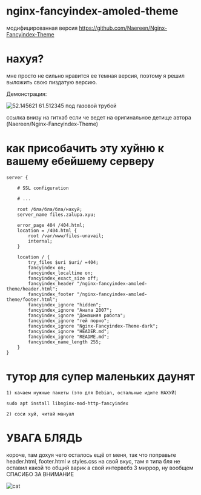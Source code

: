 # nginx-fancyindex-amoled-theme
модифицированная версия https://github.com/Naereen/Nginx-Fancyindex-Theme

# нахуя?
мне просто не сильно нравится ее темная версия, поэтому я решил выложить свою пиздатую версию.

Демонстрация: 

![52.145621 61.512345 под газовой трубой](https://files.underbed.ru/CDN/files_demo.png)

ссылка внизу на гитхаб если че ведет на оригинальное детище автора (Naereen/Nginx-Fancyindex-Theme)

# как присобачить эту хуйню к вашему ебейшему серверу

```
server {

    # SSL configuration

    # ...

    root /бла/бла/бла/нахуй;
    server_name files.zalupa.xyu;

    error_page 404 /404.html;
    location = /404.html {
        root /var/www/files-unavail;
        internal;
    }

    location / {
        try_files $uri $uri/ =404;
        fancyindex on;
        fancyindex_localtime on;
        fancyindex_exact_size off;
        fancyindex_header "/nginx-fancyindex-amoled-theme/header.html";
        fancyindex_footer "/nginx-fancyindex-amoled-theme/footer.html";
        fancyindex_ignore "hidden";
        fancyindex_ignore "Анапа 2007";
        fancyindex_ignore "Домашняя работа";
        fancyindex_ignore "гей порно";
        fancyindex_ignore "Nginx-Fancyindex-Theme-dark";
        fancyindex_ignore "HEADER.md";
        fancyindex_ignore "README.md";
        fancyindex_name_length 255;
    }
}

```
# тутор для супер маленьких даунят 
```
1) качаем нужные пакеты (это для Debian, остальные идите НАХУЙ)

sudo apt install libnginx-mod-http-fancyindex

2) соси хуй, читай мануал
```

# УВАГА БЛЯДЬ

короче, там дохуя чего осталось ещё от меня, так что поправьте header.html, footer.html и styles.css на свой вкус, там я типа бля не оставил какой то общий варик а свой интервебз 3 миррор, ну вообщем СПАСИБО ЗА ВНИМАНИЕ

![cat](https://files.underbed.ru/CDN/cat.gif)
